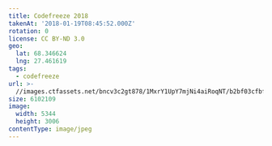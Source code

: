 ```yaml
---
title: Codefreeze 2018
takenAt: '2018-01-19T08:45:52.000Z'
rotation: 0
license: CC BY-ND 3.0
geo:
  lat: 68.346624
  lng: 27.461619
tags:
  - codefreeze
url: >-
  //images.ctfassets.net/bncv3c2gt878/1MxrY1UpY7mjNi4aiRoqNT/b2bf03cfbfb363bd6693f025c18d1acb/codefreeze-2018_39091588214_o
size: 6102109
image:
  width: 5344
  height: 3006
contentType: image/jpeg
---
```


